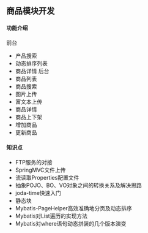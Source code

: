## 商品模块开发
#### 功能介绍
前台
* 产品搜索
* 动态排序列表
* 商品详情
后台
* 商品列表
* 商品搜索
* 图片上传
* 富文本上传
* 商品详情
* 商品上下架
* 增加商品
* 更新商品
#### 知识点
* FTP服务的对接
* SpringMVC文件上传
* 流读取Properties配置文件
* 抽象POJO、BO、VO对象之间的转换关系及解决思路
* joda-time快速入门
* 静态块
* Mybatis-PageHelper高效准确地分页及动态排序
* Mybatis对List遍历的实现方法
* Mybatis对where语句动态拼装的几个版本演变